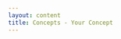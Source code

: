```yaml
---
layout: content
title: Concepts - Your Concept
---
```


<div class="content-webpage" data-url="https://docs.google.com/forms/d/e/1FAIpQLSenNdkepbEs9O4yoB2ANDYTwDFmmMnpsN9SF1gpm-dl5UVxfw/viewform?embedded=true" data-height="1400px"></div>


